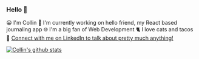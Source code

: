 ### Hello 👋

😀 I'm Collin
🔬 I'm currently working on hello friend, my React based journaling app
🌐 I'm a big fan of Web Development
🐈 I love cats and tacos
💬 [Connect with me on LinkedIn to talk about pretty much anything!](https://www.linkedin.com/in/collin-pfeifer-5b77831a7/)

[![Collin's github stats](https://github-readme-stats.vercel.app/api?username=collinpfeifer)](https://github.com/anuraghazra/github-readme-stats)
